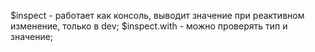 $inspect - работает как консоль, выводит значение при реактивном изменение, только в dev;
$inspect.with - можно проверять тип и значение;
